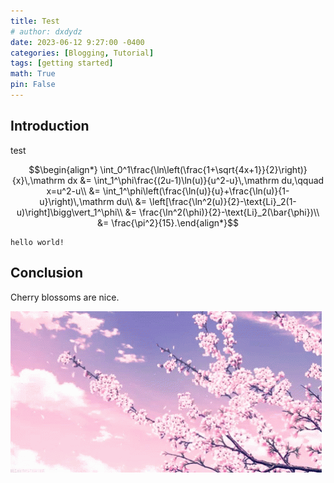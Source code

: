```yaml
---
title: Test
# author: dxdydz
date: 2023-06-12 9:27:00 -0400
categories: [Blogging, Tutorial]
tags: [getting started]
math: True
pin: False
---
```


## Introduction

test

$$\begin{align*}    \int_0^1\frac{\ln\left(\frac{1+\sqrt{4x+1}}{2}\right)}{x}\,\mathrm dx &= \int_1^\phi\frac{(2u-1)\ln(u)}{u^2-u}\,\mathrm du,\qquad x=u^2-u\\    &= \int_1^\phi\left(\frac{\ln(u)}{u}+\frac{\ln(u)}{1-u}\right)\,\mathrm du\\    &= \left[\frac{\ln^2(u)}{2}-\text{Li}_2(1-u)\right]\bigg\vert_1^\phi\\    &= \frac{\ln^2(\phi)}{2}-\text{Li}_2(\bar{\phi})\\    &= \frac{\pi^2}{15}.\end{align*}$$

```
hello world!
```

## Conclusion

Cherry blossoms are nice.

![](https://raw.githubusercontent.com/VolumeElement/VolumeElement.github.io/main/images/cherry_blossoms_1.gif)
